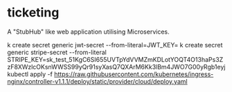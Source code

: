 # ticketing
A "StubHub" like web application utilising Microservices.

k create secret generic jwt-secret --from-literal=JWT_KEY=
k create secret generic stripe-secret --from-literal STRIPE_KEY=sk_test_51KgC6SI655UVTpYdVVMZmKDLotYOQT4O13haPs3ZzF8XWzlcOKsnWWSS99yQr91syXasQ7QXArM6Kk3lBm4JWO7G00yRgb1eyj
kubectl apply -f https://raw.githubusercontent.com/kubernetes/ingress-nginx/controller-v1.1.1/deploy/static/provider/cloud/deploy.yaml